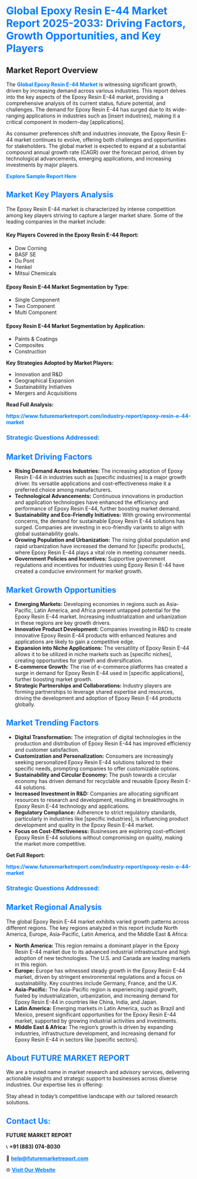 <h1 style="color: #007BFF;">Global Epoxy Resin E-44 Market Report 2025-2033: Driving Factors, Growth Opportunities, and Key Players</h1>

<section id="overview">
<h2>Market Report Overview</h2>
<p>The <a href="https://www.futuremarketreport.com/industry-report/epoxy-resin-e-44-market" style="color: #007BFF; text-decoration: none;"><strong>Global Epoxy Resin E-44 Market</strong></a> is witnessing significant growth, driven by increasing demand across various industries. This report delves into the key aspects of the Epoxy Resin E-44 market, providing a comprehensive analysis of its current status, future potential, and challenges. The demand for Epoxy Resin E-44 has surged due to its wide-ranging applications in industries such as [insert industries], making it a critical component in modern-day [applications].</p>
<p>As consumer preferences shift and industries innovate, the Epoxy Resin E-44 market continues to evolve, offering both challenges and opportunities for stakeholders. The global market is expected to expand at a substantial compound annual growth rate (CAGR) over the forecast period, driven by technological advancements, emerging applications, and increasing investments by major players.</p>
</section>

<section id="overview">
<p><a href="https://www.futuremarketreport.com/request-sample/reportId=84040" style="color: #007BFF; text-decoration: none;"><strong>Explore Sample Report Here</strong></a></p>
</section>

<section id="key-players">
<h2 style="color: #007BFF;">Market Key Players Analysis</h2>
<p>The Epoxy Resin E-44 market is characterized by intense competition among key players striving to capture a larger market share. Some of the leading companies in the market include:</p>
<h4>Key Players Covered in the Epoxy Resin E-44 Report:</h4>
<ul><li>Dow Corning</li><li>BASF SE</li><li>Du Pont</li><li>Henkel</li><li>Mitsui Chemicals</li></ul>
<h4>Epoxy Resin E-44 Market Segmentation by Type:</h4>
<ul><li>Single Component</li><li>Two Component</li><li>Multi Component</li></ul>

<h4>Epoxy Resin E-44 Market Segmentation by Application:</h4>
<ul><li>Paints &amp; Coatings</li><li>Composites</li><li>Construction</li></ul>
<p><strong>Key Strategies Adopted by Market Players:</strong></p>
<ul>
<li>Innovation and R&D</li>
<li>Geographical Expansion</li>
<li>Sustainability Initiatives</li>
<li>Mergers and Acquisitions</li>
</ul>
</section>

<section>
<p><strong>Read Full Analysis: </strong></p><a href="https://www.futuremarketreport.com/industry-report/epoxy-resin-e-44-market" style="color: #007BFF; text-decoration: none;"><strong>https://www.futuremarketreport.com/industry-report/epoxy-resin-e-44-market</strong></a>
<h3 style="color: #007BFF;">Strategic Questions Addressed:</h3>
</section>

<section id="driving-factors">
<h2 style="color: #007BFF;">Market Driving Factors</h2>
<ul>
<li><strong>Rising Demand Across Industries:</strong> The increasing adoption of Epoxy Resin E-44 in industries such as [specific industries] is a major growth driver. Its versatile applications and cost-effectiveness make it a preferred choice among manufacturers.</li>
<li><strong>Technological Advancements:</strong> Continuous innovations in production and application technologies have enhanced the efficiency and performance of Epoxy Resin E-44, further boosting market demand.</li>
<li><strong>Sustainability and Eco-Friendly Initiatives:</strong> With growing environmental concerns, the demand for sustainable Epoxy Resin E-44 solutions has surged. Companies are investing in eco-friendly variants to align with global sustainability goals.</li>
<li><strong>Growing Population and Urbanization:</strong> The rising global population and rapid urbanization have increased the demand for [specific products], where Epoxy Resin E-44 plays a vital role in meeting consumer needs.</li>
<li><strong>Government Policies and Incentives:</strong> Supportive government regulations and incentives for industries using Epoxy Resin E-44 have created a conducive environment for market growth.</li>
</ul>
</section>

<section id="growth-opportunities">
<h2 style="color: #007BFF;">Market Growth Opportunities</h2>
<ul>
<li><strong>Emerging Markets:</strong> Developing economies in regions such as Asia-Pacific, Latin America, and Africa present untapped potential for the Epoxy Resin E-44 market. Increasing industrialization and urbanization in these regions are key growth drivers.</li>
<li><strong>Innovative Product Development:</strong> Companies investing in R&D to create innovative Epoxy Resin E-44 products with enhanced features and applications are likely to gain a competitive edge.</li>
<li><strong>Expansion into Niche Applications:</strong> The versatility of Epoxy Resin E-44 allows it to be utilized in niche markets such as [specific niches], creating opportunities for growth and diversification.</li>
<li><strong>E-commerce Growth:</strong> The rise of e-commerce platforms has created a surge in demand for Epoxy Resin E-44 used in [specific applications], further boosting market growth.</li>
<li><strong>Strategic Partnerships and Collaborations:</strong> Industry players are forming partnerships to leverage shared expertise and resources, driving the development and adoption of Epoxy Resin E-44 products globally.</li>
</ul>
</section>

<section id="trending-factors">
<h2 style="color: #007BFF;">Market Trending Factors</h2>
<ul>
<li><strong>Digital Transformation:</strong> The integration of digital technologies in the production and distribution of Epoxy Resin E-44 has improved efficiency and customer satisfaction.</li>
<li><strong>Customization and Personalization:</strong> Consumers are increasingly seeking personalized Epoxy Resin E-44 solutions tailored to their specific needs, prompting companies to offer customizable options.</li>
<li><strong>Sustainability and Circular Economy:</strong> The push towards a circular economy has driven demand for recyclable and reusable Epoxy Resin E-44 solutions.</li>
<li><strong>Increased Investment in R&D:</strong> Companies are allocating significant resources to research and development, resulting in breakthroughs in Epoxy Resin E-44 technology and applications.</li>
<li><strong>Regulatory Compliance:</strong> Adherence to strict regulatory standards, particularly in industries like [specific industries], is influencing product development and quality in the Epoxy Resin E-44 market.</li>
<li><strong>Focus on Cost-Effectiveness:</strong> Businesses are exploring cost-efficient Epoxy Resin E-44 solutions without compromising on quality, making the market more competitive.</li>
</ul>
</section>

<section>
<p><strong>Get Full Report: </strong></p><a href="https://www.futuremarketreport.com/industry-report/epoxy-resin-e-44-market" style="color: #007BFF; text-decoration: none;"><strong>https://www.futuremarketreport.com/industry-report/epoxy-resin-e-44-market</strong></a>
<h3 style="color: #007BFF;">Strategic Questions Addressed:</h3>
</section>


<section id="regional-analysis">
<h2 style="color: #007BFF;">Market Regional Analysis</h2>
<p>The global Epoxy Resin E-44 market exhibits varied growth patterns across different regions. The key regions analyzed in this report include North America, Europe, Asia-Pacific, Latin America, and the Middle East & Africa:</p>
<ul>
<li><strong>North America:</strong> This region remains a dominant player in the Epoxy Resin E-44 market due to its advanced industrial infrastructure and high adoption of new technologies. The U.S. and Canada are leading markets in this region.</li>
<li><strong>Europe:</strong> Europe has witnessed steady growth in the Epoxy Resin E-44 market, driven by stringent environmental regulations and a focus on sustainability. Key countries include Germany, France, and the U.K.</li>
<li><strong>Asia-Pacific:</strong> The Asia-Pacific region is experiencing rapid growth, fueled by industrialization, urbanization, and increasing demand for Epoxy Resin E-44 in countries like China, India, and Japan.</li>
<li><strong>Latin America:</strong> Emerging markets in Latin America, such as Brazil and Mexico, present significant opportunities for the Epoxy Resin E-44 market, supported by growing industrial activities and investments.</li>
<li><strong>Middle East & Africa:</strong> The region’s growth is driven by expanding industries, infrastructure development, and increasing demand for Epoxy Resin E-44 in sectors like [specific sectors].</li>
</ul>
</section>

<footer>
<h2 style="color: #007BFF;">About FUTURE MARKET REPORT</h2>
<p>We are a trusted name in market research and advisory services, delivering actionable insights and strategic support to businesses across diverse industries. Our expertise lies in offering:</p>

<p>Stay ahead in today’s competitive landscape with our tailored research solutions.</p>

<h2 style="color: #007BFF;">Contact Us:</h2>
<p><strong>FUTURE MARKET REPORT</strong></p>
<p>📞 <strong>+91 (883) 074-8030</strong></p>
<p>📧 <strong><a href="mailto:help@futuremarketreport.com" style="color: #007BFF;">help@futuremarketreport.com</a></strong></p>
<p>🌐 <strong><a href="https://www.futuremarketreport.com/" style="color: #007BFF;">Visit Our Website</a></strong></p>
</footer>